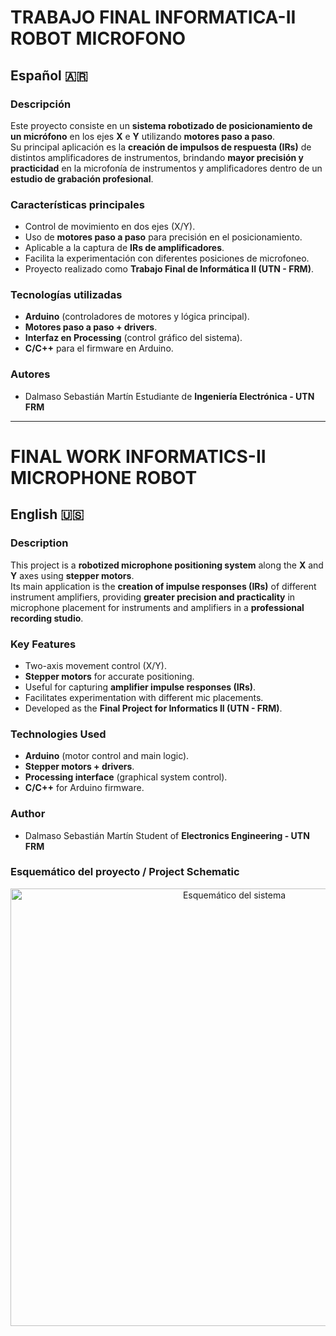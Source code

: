 # TRABAJO FINAL INFORMATICA-II ROBOT MICROFONO

## Español 🇦🇷

### Descripción
Este proyecto consiste en un **sistema robotizado de posicionamiento de un micrófono** en los ejes **X** e **Y** utilizando **motores paso a paso**.  
Su principal aplicación es la **creación de impulsos de respuesta (IRs)** de distintos amplificadores de instrumentos, brindando **mayor precisión y practicidad** en la microfonía de instrumentos y amplificadores dentro de un **estudio de grabación profesional**.

### Características principales
- Control de movimiento en dos ejes (X/Y).  
- Uso de **motores paso a paso** para precisión en el posicionamiento.  
- Aplicable a la captura de **IRs de amplificadores**.  
- Facilita la experimentación con diferentes posiciones de microfoneo.  
- Proyecto realizado como **Trabajo Final de Informática II (UTN - FRM)**.  

### Tecnologías utilizadas
- **Arduino** (controladores de motores y lógica principal).  
- **Motores paso a paso + drivers**.  
- **Interfaz en Processing** (control gráfico del sistema).  
- **C/C++** para el firmware en Arduino.  

### Autores
- Dalmaso Sebastián Martín Estudiante de **Ingeniería Electrónica - UTN FRM**  

---
# FINAL WORK INFORMATICS-II MICROPHONE ROBOT

## English 🇺🇸

### Description
This project is a **robotized microphone positioning system** along the **X** and **Y** axes using **stepper motors**.  
Its main application is the **creation of impulse responses (IRs)** of different instrument amplifiers, providing **greater precision and practicality** in microphone placement for instruments and amplifiers in a **professional recording studio**.

### Key Features
- Two-axis movement control (X/Y).  
- **Stepper motors** for accurate positioning.  
- Useful for capturing **amplifier impulse responses (IRs)**.  
- Facilitates experimentation with different mic placements.  
- Developed as the **Final Project for Informatics II (UTN - FRM)**.  

### Technologies Used
- **Arduino** (motor control and main logic).  
- **Stepper motors + drivers**.  
- **Processing interface** (graphical system control).  
- **C/C++** for Arduino firmware.  

### Author
- Dalmaso Sebastián Martín Student of **Electronics Engineering - UTN FRM**
  
### Esquemático del proyecto / Project Schematic

<p align="center">
  <img src="https://github.com/user-attachments/assets/eaed3151-d4b1-4a53-bb79-a4f5184a7312" alt="Esquemático del sistema" width="700">
</p>
